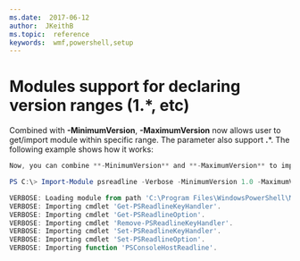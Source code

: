```yaml
---
ms.date:  2017-06-12
author:  JKeithB
ms.topic:  reference
keywords:  wmf,powershell,setup
---
```


# Modules support for declaring version ranges (1.*, etc)
Combined with **-MinimumVersion**, **-MaximumVersion** now allows user to get/import module within specific range. The parameter also support **.***. The following example shows how it works:

```PowerShell
Now, you can combine **-MinimumVersion** and **-MaximumVersion** to import module within specific range:

PS C:\> Import-Module psreadline -Verbose -MinimumVersion 1.0 -MaximumVersion 1.2.*

VERBOSE: Loading module from path 'C:\Program Files\WindowsPowerShell\Modules\psreadline\1.1\psreadline.psd1'.
VERBOSE: Importing cmdlet 'Get-PSReadlineKeyHandler'.
VERBOSE: Importing cmdlet 'Get-PSReadlineOption'.
VERBOSE: Importing cmdlet 'Remove-PSReadlineKeyHandler'.
VERBOSE: Importing cmdlet 'Set-PSReadlineKeyHandler'.
VERBOSE: Importing cmdlet 'Set-PSReadlineOption'.
VERBOSE: Importing function 'PSConsoleHostReadline'.
```

